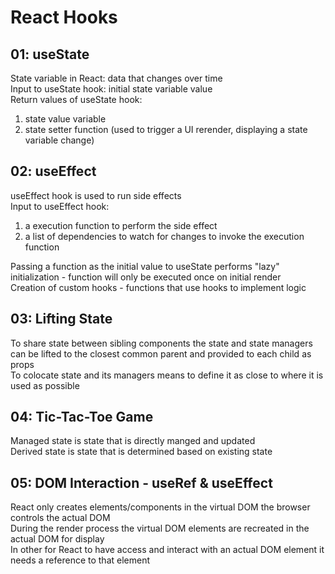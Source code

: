 # React Hooks

## 01: useState
State variable in React: data that changes over time  
Input to useState hook: initial state variable value  
Return values of useState hook: 
1. state value variable 
2. state setter function (used to trigger a UI rerender, displaying a state variable change)  

## 02: useEffect
useEffect hook is used to run side effects  
Input to useEffect hook: 
1. a execution function to perform the side effect
2. a list of dependencies to watch for changes to invoke the execution function

Passing a function as the initial value to useState performs "lazy" initialization - function will only be executed once on initial render  
Creation of custom hooks - functions that use hooks to implement logic  

## 03: Lifting State
To share state between sibling components the state and state managers can be lifted to the closest common parent and provided to each child as props  
To colocate state and its managers means to define it as close to where it is used as possible  

## 04: Tic-Tac-Toe Game
Managed state is state that is directly manged and updated  
Derived state is state that is determined based on existing state

## 05: DOM Interaction - useRef & useEffect
React only creates elements/components in the virtual DOM the browser controls the actual DOM  
During the render process the virtual DOM elements are recreated in the actual DOM for display  
In other for React to have access and interact with an actual DOM element it needs a reference to that element  
